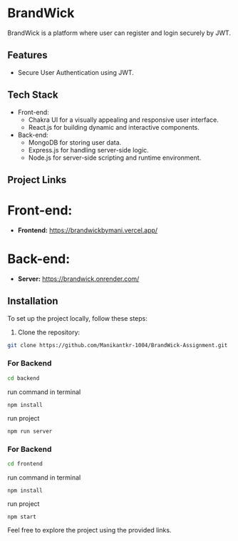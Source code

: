 # BrandWick

BrandWick is a platform where user can register and login securely by JWT.


## Features

- Secure User Authentication using JWT.

## Tech Stack

- Front-end:
  - Chakra UI for a visually appealing and responsive user interface.
  - React.js for building dynamic and interactive components.
- Back-end:
  - MongoDB for storing user data.
  - Express.js for handling server-side logic.
  - Node.js for server-side scripting and runtime environment.

## Project Links

# Front-end:

- **Frontend:** https://brandwickbymani.vercel.app/

# Back-end:

- **Server:** https://brandwick.onrender.com/


## Installation
To set up the project locally, follow these steps:

1. Clone the repository:

```bash
git clone https://github.com/Manikantkr-1004/BrandWick-Assignment.git
```

### For Backend

```bash
cd backend
```

run command in terminal
```
npm install
```

run project
```
npm run server
```

### For Backend

```bash
cd frontend
```

run command in terminal
```
npm install
```

run project
```
npm start
```


Feel free to explore the project using the provided links.
